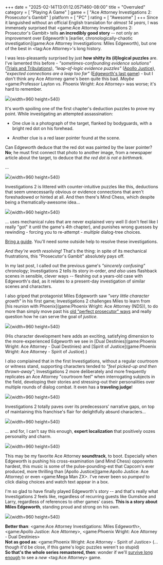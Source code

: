 +++
date = "2025-02-14T13:01:12.0571460-08:00"
title = "Overruled"
category = [ "Playing A Game" ]
game = [ "Ace Attorney Investigations 2: Prosecutor's Gambit" ]
platform = [ "PC" ]
rating = [ "Awesome" ]
+++
Since it languished without an official English translation for *almost 14 years*, I was immensely surprised that <game:Ace Attorney Investigations 2: Prosecutor's Gambit> tells **an incredibly good story** -- not only an improvement over Edgeworth's [earlier, chronologically-chaotic investigation](game:Ace Attorney Investigations: Miles Edgeworth), but one of the best in <tag:Ace Attorney>'s long history.

I was less-pleasantly surprised by just **how shitty its (il)logical puzzles** are.  I've lamented this before - *"sometimes-confounding evidence solutions"* ([Trials and Tribulations]($SiteBaseURL$2019/06/09/closed-pending-new-evidence/)), *"leap-of-logic evidence puzzles"* ([Apollo Justice]($SiteBaseURL$2024/03/02/cold-cases/)), *"expected connections are a leap too far"* ([Edgeworth's last game]($SiteBaseURL$2025/02/01/detective-prosecutor-inspector-edgeworth-esquire/)) - but I don't think any Ace Attorney game's been quite this bad.  *Maybe* <game:Professor Layton vs. Phoenix Wright: Ace Attorney> was worse; it's hard to remember.

![]($SiteBaseURL$ace-attorney-investigations-2-prosecutors-gambit_well-this-sucks.jpg){width=960 height=540}

It's worth spoiling one of the first chapter's deduction puzzles to prove my point.  While investigating an attempted assassination:

* One clue is a photograph of the target, flanked by bodyguards, with a bright red dot on his forehead.

* Another clue is a red laser pointer found at the scene.

Can Edgeworth deduce that the red dot was painted by the laser pointer?  **No**; he must first connect that photo to another image, from a newspaper article about the target, to deduce that *the red dot is not a birthmark*.

...

![]($SiteBaseURL$ace-attorney-investigations-2-prosecutors-gambit_sigh.jpg){width=960 height=540}

Investigations 2 is littered with counter-intuitive puzzles like this, deductions that seem unnecessarily obvious or evidence connections that aren't foreshadowed or hinted at all.  And then there's Mind Chess, which despite being a thematically-awesome idea...

![]($SiteBaseURL$ace-attorney-investigations-2-prosecutors-gambit_mind-chess.jpg){width=960 height=540}

... uses mechanical rules that are never explained very well (I don't feel like I really "got" it until the game's 4th chapter), and punishes wrong guesses by rewinding - forcing you to re-attempt - *multiple* dialog-tree choices.

[Bring a guide](https://strategywiki.org/wiki/Ace_Attorney_Investigations_2:_Prosecutor%27s_Gambit/Walkthrough).  You'll need some outside help to resolve these investigations.

*And they're worth resolving!*  That's the thing: in spite of its mechanical frustrations, this "Prosecutor's Gambit" absolutely pays off.

In my last post, I called out the previous game's *"sincerely confusing"* chronology; Investigations 2 tells its story in-order, *and also* uses flashback scenes in sensible, clever ways -- fleshing out a years-old case with Edgeworth's dad, as it relates to a present-day investigation of similar scenes and characters.

I also griped that protagonist Miles Edgeworth saw *"very little character growth"* in his first game; Investigations 2 challenges Miles to learn from [his reunion with Phoenix](game:Phoenix Wright: Ace Attorney (NDS)), to do more than simply move past his [old "perfect prosecutor" ways](https://aceattorney.fandom.com/wiki/Manfred_von_Karma) and really question how he can serve the goal of *justice*.

![]($SiteBaseURL$ace-attorney-investigations-2-prosecutors-gambit_a-certain-serial-bluffer.jpg){width=960 height=540}

(His character development here adds an exciting, satisfying dimension to the more-experienced Edgeworth we see in [Dual Destinies](game:Phoenix Wright: Ace Attorney - Dual Destinies) and [Spirit of Justice](game:Phoenix Wright: Ace Attorney - Spirit of Justice).)

I *also* complained that in the first Investigations, without a regular courtroom or witness stand, supporting characters tended to *"feel picked-up and then thrown-away"*; Investigations 2 more deliberately and more frequently replicates an Ace Attorney "courtroom feel" when interrogating subjects in the field, developing their stories and stressing-out their personalities over multiple rounds of dialog combat.  It even has a **traveling judge**!

![]($SiteBaseURL$ace-attorney-investigations-2-prosecutors-gambit_statutes-for-dummies.jpg){width=960 height=540}

Investigations 2 totally paves over its predecessors' narrative gaps, on top of maintaining this franchise's flair for delightfully absurd characters...

![]($SiteBaseURL$ace-attorney-investigations-2-prosecutors-gambit_fifi-laguarde.jpg){width=960 height=540}

... and for, I can't say this enough, **expert localization** that positively oozes personality and charm.

![]($SiteBaseURL$ace-attorney-investigations-2-prosecutors-gambit_milesy-smilesy.jpg){width=960 height=540}

This may be my favorite Ace Attorney **soundtrack**, to boot.  Especially when Edgeworth is pushing his cross-examination (and Mind Chess) opponents hardest, this music is some of the pulse-pounding-est that Capcom's ever produced, more thrilling than [Apollo Justice](game:Apollo Justice: Ace Attorney) or even <game:Mega Man ZX>.  I've never been so *pumped* to click dialog choices and watch text appear in a box.

I'm so glad to have finally played Edgeworth's story -- and that's really what Investigations 2 feels like, regardless of recurring guests like Gumshoe and Larry, regardless of references to other games' cases.  **This is a story about Miles Edgeworth**, standing proud and strong on his own.

![]($SiteBaseURL$ace-attorney-investigations-2-prosecutors-gambit_no-one-special.jpg){width=960 height=540}

**Better than**: <game:Ace Attorney Investigations: Miles Edgeworth>, <game:Apollo Justice: Ace Attorney>, <game:Phoenix Wright: Ace Attorney - Dual Destinies>  
**Not as good as**: <game:Phoenix Wright: Ace Attorney - Spirit of Justice> (... though it'd be close, if this game's logic puzzles weren't so stupid)  
**So that's the whole series remastered, then**: wonder if we'll [survive long enough](https://arstechnica.com/space/2025/02/thanks-to-nasa-you-probably-wont-have-to-worry-about-this-asteroid-killing-you/) to see a *new* <tag:Ace Attorney> game.
